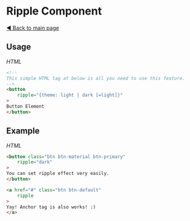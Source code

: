 # Ripple Component

[:arrow_backward: Back to main page](../../README.md)

## Usage

*HTML*

```html
<!--
This simple HTML tag at below is all you need to use this feature.
-->
<button
    ripple="{theme: light | dark [=light]}"
>
Button Element
</button>
```

## Example

*HTML*

```html
<button class="btn btn-material btn-primary"
    ripple="dark"
>
You can set ripple effect very easily.
</button>

<a href="#" class="btn btn-default"
    ripple
>
Yay! Anchor tag is also works! :)
</a>
```
